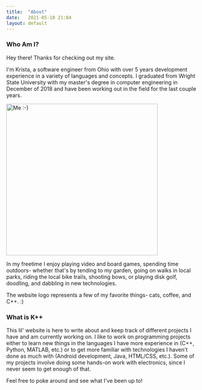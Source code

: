 ```yaml
---
title:  "About"
date:   2021-05-10 21:04
layout: default
---
```


### Who Am I?

Hey there! Thanks for checking out my site.

I'm Krista, a software engineer from Ohio with over 5 years development experience in a variety of languages and concepts. I graduated from Wright State University with my master's degree in computer engineering in December of 2018 and have been working out in the field for the last couple years.

<img src="../images/aboutimage.jpg" alt="Me :-)" width="400"/>

In my freetime I enjoy playing video and board games, spending time outdoors- whether that's by tending to my garden, going on walks in local parks, riding the local bike trails, shooting bows, or playing disk golf, doodling, and dabbling in new technologies.

The website logo represents a few of my favorite things- cats, coffee, and C++. :)

### What is K++

This lil' website is here to write about and keep track of different
projects I have and am currently working on. I like to work on programming
projects either to learn new things in the languages I have more experience in
(C++, Python, MATLAB, etc.) or to get more familiar with technologies I haven't
done as much with (Android development, Java, HTML/CSS, etc.). Some of my projects involve doing some hands-on work with electronics, since I never seem to get enough of that.

Feel free to poke around and see what I've been up to!
